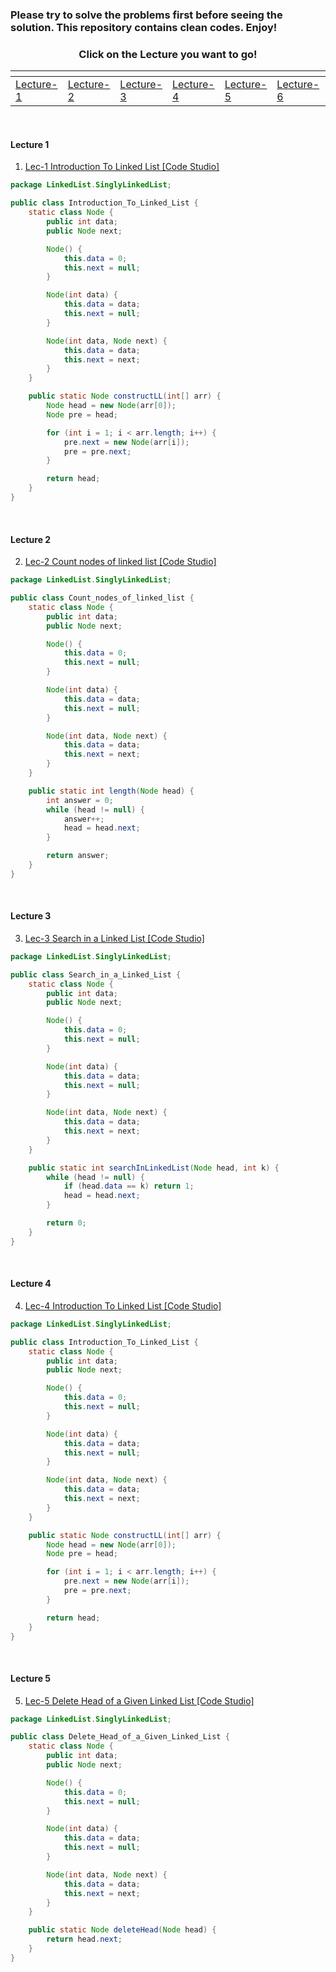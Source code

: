 ### Please try to solve the problems first before seeing the solution. This repository contains clean codes. Enjoy!

<div align="center" id="top">
	<h3>Click on the Lecture you want to go!</h3>
   <table>
      <thead>
         <tr>
            <th align="left"></th>
            <th align="left"></th>
            <th align="left"></th>
            <th align="left"></th>
            <th align="left"></th>
            <th align="left"></th>
            <th align="left"></th>
            <th align="left"></th>
         </tr>
      </thead>
      <tbody>
         <tr>
            <td align="left"><a href="#1">Lecture-1</a></td>
            <td align="left"><a href="#2">Lecture-2</a></td>
            <td align="left"><a href="#3">Lecture-3</a></td>
            <td align="left"><a href="#4">Lecture-4</a></td>
            <td align="left"><a href="#5">Lecture-5</a></td>
            <td align="left"><a href="#6">Lecture-6</a></td>
            <td align="left"><a href="#7">Lecture-7</a></td>
            <td align="left"><a href="#8">Lecture-8</a></td>
         </tr>
      </tbody>
   </table>
</div>

<br>

<h4 id="1">Lecture 1</h4>

1. [Lec-1  Introduction To Linked List [Code Studio]](https://www.codingninjas.com/studio/problems/introduction-to-linked-list_8144737)

```java
package LinkedList.SinglyLinkedList;

public class Introduction_To_Linked_List {
    static class Node {
        public int data;
        public Node next;

        Node() {
            this.data = 0;
            this.next = null;
        }

        Node(int data) {
            this.data = data;
            this.next = null;
        }

        Node(int data, Node next) {
            this.data = data;
            this.next = next;
        }
    }

    public static Node constructLL(int[] arr) {
        Node head = new Node(arr[0]);
        Node pre = head;

        for (int i = 1; i < arr.length; i++) {
            pre.next = new Node(arr[i]);
            pre = pre.next;
        }

        return head;
    }
}
```

<br>

<h4 id="2">Lecture 2</h4>

2. [Lec-2  Count nodes of linked list [Code Studio]](https://www.codingninjas.com/studio/problems/count-nodes-of-linked-list_5884)

```java
package LinkedList.SinglyLinkedList;

public class Count_nodes_of_linked_list {
    static class Node {
        public int data;
        public Node next;

        Node() {
            this.data = 0;
            this.next = null;
        }

        Node(int data) {
            this.data = data;
            this.next = null;
        }

        Node(int data, Node next) {
            this.data = data;
            this.next = next;
        }
    }

    public static int length(Node head) {
        int answer = 0;
        while (head != null) {
            answer++;
            head = head.next;
        }

        return answer;
    }
}
```

<br>

<h4 id="3">Lecture 3</h4>

3. [Lec-3  Search in a Linked List [Code Studio]](https://www.codingninjas.com/studio/problems/search-in-a-linked-list_975381)

```java
package LinkedList.SinglyLinkedList;

public class Search_in_a_Linked_List {
    static class Node {
        public int data;
        public Node next;

        Node() {
            this.data = 0;
            this.next = null;
        }

        Node(int data) {
            this.data = data;
            this.next = null;
        }

        Node(int data, Node next) {
            this.data = data;
            this.next = next;
        }
    }

    public static int searchInLinkedList(Node head, int k) {
        while (head != null) {
            if (head.data == k) return 1;
            head = head.next;
        }

        return 0;
    }
}
```

<br>

<h4 id="4">Lecture 4</h4>

4. [Lec-4  Introduction To Linked List [Code Studio]](https://www.codingninjas.com/studio/problems/introduction-to-linked-list_8144737)

```java
package LinkedList.SinglyLinkedList;

public class Introduction_To_Linked_List {
    static class Node {
        public int data;
        public Node next;

        Node() {
            this.data = 0;
            this.next = null;
        }

        Node(int data) {
            this.data = data;
            this.next = null;
        }

        Node(int data, Node next) {
            this.data = data;
            this.next = next;
        }
    }

    public static Node constructLL(int[] arr) {
        Node head = new Node(arr[0]);
        Node pre = head;

        for (int i = 1; i < arr.length; i++) {
            pre.next = new Node(arr[i]);
            pre = pre.next;
        }

        return head;
    }
}
```

<br>

<h4 id="5">Lecture 5</h4>

5. [Lec-5  Delete Head of a Given Linked List [Code Studio]](https://www.codingninjas.com/studio/problems/delete-head-of-a-given-linked-list_9941216)

```java
package LinkedList.SinglyLinkedList;

public class Delete_Head_of_a_Given_Linked_List {
    static class Node {
        public int data;
        public Node next;

        Node() {
            this.data = 0;
            this.next = null;
        }

        Node(int data) {
            this.data = data;
            this.next = null;
        }

        Node(int data, Node next) {
            this.data = data;
            this.next = next;
        }
    }

    public static Node deleteHead(Node head) {
        return head.next;
    }
}
```

<br>